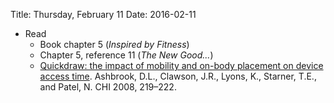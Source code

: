 Title: Thursday, February 11
Date: 2016-02-11

- Read
	- Book chapter 5 (_Inspired by Fitness_)
	- Chapter 5, reference 11 (_The New Good..._)
	- [Quickdraw: the impact of mobility and on-body placement on device
		access time](http://dl.acm.org/citation.cfm?id=1357092).
		Ashbrook, D.L., Clawson, J.R., Lyons, K., Starner, T.E., and Patel,
		N. CHI 2008, 219–222.
